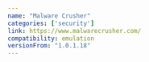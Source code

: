 ```yaml
---
name: "Malware Crusher"
categories: ['security']
link: https://www.malwarecrusher.com/
compatibility: emulation
versionFrom: "1.0.1.18"
---
```


